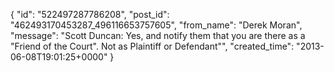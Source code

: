  {
   "id": "522497287786208",
   "post_id": "462493170453287_496116653757605",
   "from_name": "Derek Moran",
   "message": "Scott Duncan: Yes, and notify them that you are there as a \"Friend of the Court\". Not as Plaintiff or Defendant\"",
   "created_time": "2013-06-08T19:01:25+0000"
 }
